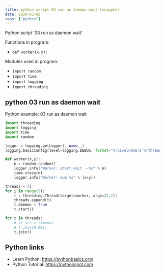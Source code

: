 ```yaml
---
title: python script 03 run as daemon wait (snippet)
date: 2020-03-03
tags: ["python"]
---
```

Python script '03 run as daemon wait'

Functions in program: 
* `def worker(x,y):`

Modules used in program: 
* `import random`
* `import time`
* `import logging`
* `import threading`

## python 03 run as daemon wait

Python example: 03 run as daemon wait

```python
import threading
import logging
import time
import random

logger = logging.getLogger(__name__)
logging.basicConfig(level=logging.DEBUG, format="%(levelname)s %(threadName)-10s %(message)s")

def worker(x,y):
    n = random.random()
    logger.info("Worker: start wait --%s" % n)
    time.sleep(n)
    logger.info("Worker: sum %s" % (x+y))

threads = []
for i in range(5):
    t = threading.Thread(target=worker, args=[1,2])
    threads.append(t)
    t.daemon = True
    t.start()

for t in threads:
    # if set a timeout
    # t.join(0.001)
    t.join()


```

## Python links

- Learn Python: https://pythonbasics.org/
- Python Tutorial: https://pythonspot.com
